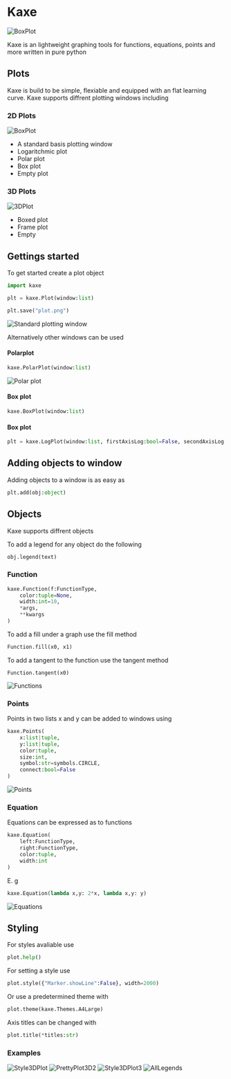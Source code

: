 
# Kaxe

![BoxPlot](logo.png)

Kaxe is an lightweight graphing tools for functions, equations, points and more written in pure python

## Plots

Kaxe is build to be simple, flexiable and equipped with an flat learning curve.
Kaxe supports diffrent plotting windows including

### 2D Plots

![BoxPlot](tests/images/box.png)

* A standard basis plotting window
* Logaritchmic plot
* Polar plot
* Box plot
* Empty plot

### 3D Plots

![3DPlot](tests/images/3d-box.png)

* Boxed plot
* Frame plot
* Empty

## Gettings started

To get started create a plot object

```python
import kaxe

plt = kaxe.Plot(window:list)

plt.save("plot.png")
```

![Standard plotting window](tests/images/theme_full.png)

Alternatively other windows can be used

#### Polarplot
```python
kaxe.PolarPlot(window:list)
```

![Polar plot](tests/images/polar.png)

#### Box plot
```python
kaxe.BoxPlot(window:list)
```

#### Box plot
```python
plt = kaxe.LogPlot(window:list, firstAxisLog:bool=False, secondAxisLog:bool=True)
```

## Adding objects to window

Adding objects to a window is as easy as
```python
plt.add(obj:object)
```

## Objects

Kaxe supports diffrent objects 

To add a legend for any object do the following
```python
obj.legend(text)
```

### Function

```python
kaxe.Function(f:FunctionType, 
    color:tuple=None, 
    width:int=10,
    *args, 
    **kwargs
)
```

To add a fill under a graph use the fill method 
```python
Function.fill(x0, x1)
```

To add a tangent to the function use the tangent method
```python3
Function.tangent(x0)
```

![Functions](tests/images/function.png)

### Points

Points in two lists x and y can be added to windows using

```python
kaxe.Points(
    x:list|tuple, 
    y:list|tuple, 
    color:tuple, 
    size:int, 
    symbol:str=symbols.CIRCLE, 
    connect:bool=False
)
```

![Points](tests/images/labels.png)

### Equation

Equations can be expressed as to functions 

```python
kaxe.Equation(
    left:FunctionType, 
    right:FunctionType, 
    color:tuple,
    width:int
)
```

E. g
```python
kaxe.Equation(lambda x,y: 2*x, lambda x,y: y)
```

![Equations](tests/images/equation.png)

## Styling

For styles avaliable use 
```python
plot.help()
```

For setting a style use
```python
plot.style({"Marker.showLine":False}, width=2000)
```

Or use a predetermined theme with
```python
plot.theme(kaxe.Themes.A4Large)
```

Axis titles can be changed with
```python
plot.title(*titles:str)
```

### Examples

![Style3DPlot](tests/images/3d-box-style.png)
![PrettyPlot3D2](tests/images/3d-function-pretty-2.png)
![Style3DPlot3](tests/images/3d-function-pretty-3.png)
![AllLegends](tests/images/alllegeneds.png)